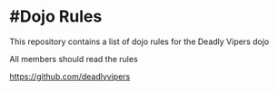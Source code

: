 #Dojo Rules
==========

This repository contains a list of dojo rules for the Deadly Vipers dojo

All members should read the rules

https://github.com/deadlyvipers
